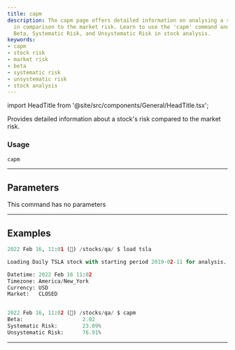 ```yaml
---
title: capm
description: The capm page offers detailed information on analysing a stock's risk
  in comparison to the market risk. Learn to use the 'capm' command and understand
  Beta, Systematic Risk, and Unsystematic Risk in stock analysis.
keywords:
- capm
- stock risk
- market risk
- beta
- systematic risk
- unsystematic risk
- stock analysis
---
```


import HeadTitle from '@site/src/components/General/HeadTitle.tsx';

<HeadTitle title="stocks /qa/capm - Reference | OpenBB Terminal Docs" />

Provides detailed information about a stock's risk compared to the market risk.

### Usage

```python wordwrap
capm
```

---

## Parameters

This command has no parameters



---

## Examples

```python
2022 Feb 16, 11:01 (🦋) /stocks/qa/ $ load tsla

Loading Daily TSLA stock with starting period 2019-02-11 for analysis.

Datetime: 2022 Feb 16 11:02
Timezone: America/New_York
Currency: USD
Market:   CLOSED


2022 Feb 16, 11:02 (🦋) /stocks/qa/ $ capm
Beta:                   2.02
Systematic Risk:        23.09%
Unsystematic Risk:      76.91%
```
---
